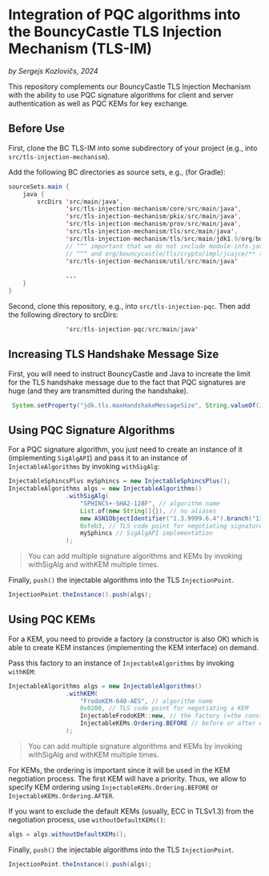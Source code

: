 # Integration of PQC algorithms into the BouncyCastle TLS Injection Mechanism (TLS-IM)

*by Sergejs Kozlovičs, 2024*

This repository complements our BouncyCastle TLS Injection Mechanism with the ability to use PQC signature algorithms for client and server authentication as well as PQC KEMs for key exchange.

## Before Use

First, clone the BC TLS-IM into some subdirectory of your project (e.g., into `src/tls-injection-mechanism`).

Add the following BC directories as source sets, e.g., (for Gradle):

```java
sourceSets.main {
    java {
        srcDirs 'src/main/java',
                'src/tls-injection-mechanism/core/src/main/java',
                'src/tls-injection-mechanism/pkix/src/main/java',
                'src/tls-injection-mechanism/prov/src/main/java',
                'src/tls-injection-mechanism/tls/src/main/java',
                'src/tls-injection-mechanism/tls/src/main/jdk1.9/org/bouncycastle/jsse/provider',
                // ^^^ important that we do not include module-info.java (otherwise, the whole BC module farm is needed)
                // ^^^ and org/bouncycastle/tls/crypto/impl/jcajce/** (otherwise, there are duplicate class files)
                'src/tls-injection-mechanism/util/src/main/java'
                
                ...
    }
}
```

Second, clone this repository, e.g., into `src/tls-injection-pqc`. Then add the following directory to srcDirs:

```java
                'src/tls-injection-pqc/src/main/java'
```

## Increasing TLS Handshake Message Size

First, you will need to instruct BouncyCastle and Java to increate the limit for the TLS handshake message due to the fact that PQC signatures are huge (and they are transmitted during the handshake).

```java
 System.setProperty("jdk.tls.maxHandshakeMessageSize", String.valueOf(32768 * 32));
```

## Using PQC Signature Algorithms

For a PQC signature algorithm, you just need to create an instance of it (implementing `SigAlgAPI`) and pass it to an instance of `InjectableAlgorithms` by invoking `withSigAlg`:

```java
InjectableSphincsPlus mySphincs = new InjectableSphincsPlus();
InjectableAlgorithms algs = new InjectableAlgorithms()
                .withSigAlg(
                    "SPHINCS+-SHA2-128F", // algorithm name
                    List.of(new String[]{}), // no aliases
                    new ASN1ObjectIdentifier("1.3.9999.6.4").branch("13"), // OID
                    0xfeb3, // TLS code point for negotiating signatures
                    mySphincs // SigAlgAPI implementation
                );
```

> You can add multiple signature algorithms and KEMs by invoking withSigAlg and withKEM multiple times.

Finally, `push()` the injectable algorithms into the TLS `InjectionPoint`.

```java
InjectionPoint.theInstance().push(algs);
```

## Using PQC KEMs

For a KEM, you need to provide a factory (a constructor is also OK) which is able to create KEM instances (implementing the KEM interface) on demand.

Pass this factory to an instance of `InjectableAlgorithms` by invoking `withKEM`:

```java
InjectableAlgorithms algs = new InjectableAlgorithms()
                .withKEM(
                    "FrodoKEM-640-AES", // algorithm name
                    0x0200, // TLS code point for negotiating a KEM
                    InjectableFrodoKEM::new, // the factory (=the constructor)
                    InjectableKEMs.Ordering.BEFORE // before or after existing KEMs
                );
```

> You can add multiple signature algorithms and KEMs by invoking withSigAlg and withKEM multiple times.

For KEMs, the ordering is important since it will be used in the KEM negotiation process. The first KEM will have a priority. Thus, we allow to specify KEM ordering using `InjectableKEMs.Ordering.BEFORE` or `InjectableKEMs.Ordering.AFTER`.

If you want to exclude the default KEMs (usually, ECC in TLSv1.3) from the negotiation process, use `withoutDefaultKEMs()`:

```java
algs = algs.withoutDefaultKEMs();
```

Finally, `push()` the injectable algorithms into the TLS `InjectionPoint`.

```java
InjectionPoint.theInstance().push(algs);
```
